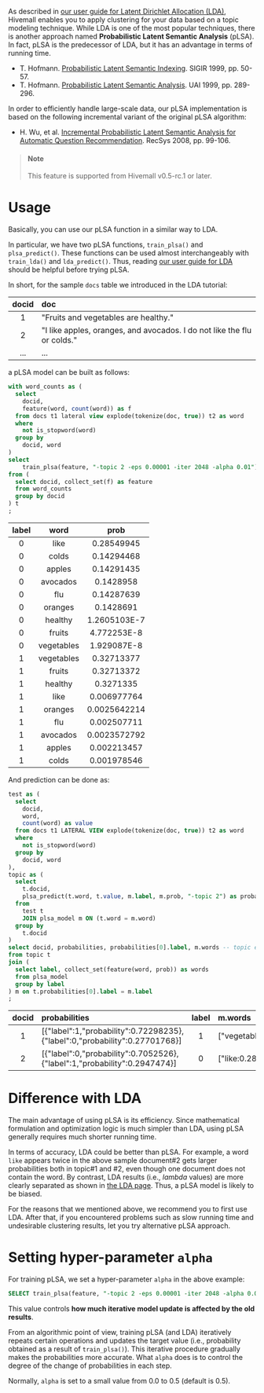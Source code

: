 <!--
  Licensed to the Apache Software Foundation (ASF) under one
  or more contributor license agreements.  See the NOTICE file
  distributed with this work for additional information
  regarding copyright ownership.  The ASF licenses this file
  to you under the Apache License, Version 2.0 (the
  "License"); you may not use this file except in compliance
  with the License.  You may obtain a copy of the License at

    http://www.apache.org/licenses/LICENSE-2.0

  Unless required by applicable law or agreed to in writing,
  software distributed under the License is distributed on an
  "AS IS" BASIS, WITHOUT WARRANTIES OR CONDITIONS OF ANY
  KIND, either express or implied.  See the License for the
  specific language governing permissions and limitations
  under the License.
-->

As described in [our user guide for Latent Dirichlet Allocation (LDA)](lda.md), Hivemall enables you to apply clustering for your data based on a topic modeling technique. While LDA is one of the most popular techniques, there is another approach named **Probabilistic Latent Semantic Analysis** (pLSA). In fact, pLSA is the predecessor of LDA, but it has an advantage in terms of running time.

- T. Hofmann. [Probabilistic Latent Semantic Indexing](http://dl.acm.org/citation.cfm?id=312649). SIGIR 1999, pp. 50-57.
- T. Hofmann. [Probabilistic Latent Semantic Analysis](http://www.iro.umontreal.ca/~nie/IFT6255/Hofmann-UAI99.pdf). UAI 1999, pp. 289-296.

In order to efficiently handle large-scale data, our pLSA implementation is based on the following incremental variant of the original pLSA algorithm:

- H. Wu, et al. [Incremental Probabilistic Latent Semantic Analysis for Automatic Question Recommendation](http://dl.acm.org/citation.cfm?id=1454026). RecSys 2008, pp. 99-106.

<!-- toc -->

> #### Note
> This feature is supported from Hivemall v0.5-rc.1 or later.

# Usage

Basically, you can use our pLSA function in a similar way to LDA.

In particular, we have two pLSA functions, `train_plsa()` and `plsa_predict()`. These functions can be used almost interchangeably with `train_lda()` and `lda_predict()`. Thus, reading [our user guide for LDA](lda.md) should be helpful before trying pLSA.

In short, for the sample `docs` table we introduced in the LDA tutorial:

| docid | doc  |
|:---:|:---|
| 1  | "Fruits and vegetables are healthy." |
|2 | "I like apples, oranges, and avocados. I do not like the flu or colds." |
| ... | ... |

a pLSA model can be built as follows:

```sql
with word_counts as (
  select
    docid,
    feature(word, count(word)) as f
  from docs t1 lateral view explode(tokenize(doc, true)) t2 as word
  where
    not is_stopword(word)
  group by
    docid, word
)
select
	train_plsa(feature, "-topic 2 -eps 0.00001 -iter 2048 -alpha 0.01") as (label, word, prob)
from (
  select docid, collect_set(f) as feature
  from word_counts
  group by docid
) t
;
```

|label |  word  |  prob|
|:---:|:---:|:---:|
|0|       like   | 0.28549945|
|0|       colds  | 0.14294468|
|0|       apples | 0.14291435|
|0|       avocados|        0.1428958|
|0|       flu    | 0.14287639|
|0|       oranges| 0.1428691|
|0|       healthy| 1.2605103E-7|
|0|       fruits | 4.772253E-8|
|0|       vegetables |     1.929087E-8|
|1|       vegetables  |    0.32713377|
|1|       fruits | 0.32713372|
|1|       healthy| 0.3271335|
|1|       like   | 0.006977764|
|1|       oranges| 0.0025642214|
|1|       flu    | 0.002507711|
|1|       avocados|        0.0023572792|
|1|       apples | 0.002213457|
|1|       colds  | 0.001978546|



And prediction can be done as:

```sql
test as (
  select
    docid,
    word,
    count(word) as value
  from docs t1 LATERAL VIEW explode(tokenize(doc, true)) t2 as word
  where
    not is_stopword(word)
  group by
    docid, word
),
topic as (
  select
    t.docid,
    plsa_predict(t.word, t.value, m.label, m.prob, "-topic 2") as probabilities
  from
    test t
    JOIN plsa_model m ON (t.word = m.word)
  group by
    t.docid
)
select docid, probabilities, probabilities[0].label, m.words -- topic each document should be assigned
from topic t
join (
  select label, collect_set(feature(word, prob)) as words
  from plsa_model
  group by label
) m on t.probabilities[0].label = m.label
;
```


|docid  | probabilities |  label |  m.words |
|:---:|:---|:---:|:---|
|1      | [{"label":1,"probability":0.72298235},{"label":0,"probability":0.27701768}]   |  1 |      ["vegetables:0.32713377","fruits:0.32713372","healthy:0.3271335","like:0.006977764","oranges:0.0025642214","flu:0.002507711","avocados:0.0023572792","apples:0.002213457","colds:0.001978546"]|
|2  |     [{"label":0,"probability":0.7052526},{"label":1,"probability":0.2947474}]     |  0     |  ["like:0.28549945","colds:0.14294468","apples:0.14291435","avocados:0.1428958","flu:0.14287639","oranges:0.1428691","healthy:1.2605103E-7","fruits:4.772253E-8","vegetables:1.929087E-8"]|

# Difference with LDA

The main advantage of using pLSA is its efficiency. Since mathematical formulation and optimization logic is much simpler than LDA, using pLSA generally requires much shorter running time.

In terms of accuracy, LDA could be better than pLSA. For example, a word `like` appears twice in the above sample document#2 gets larger probabilities both in topic#1 and #2, even though one document does not contain the word. By contrast, LDA results (i.e., *lambda* values) are more clearly separated as shown in [the LDA page](lda.md). Thus, a pLSA model is likely to be biased.

For the reasons that we mentioned above, we recommend you to first use LDA. After that, if you encountered problems such as slow running time and undesirable clustering results, let you try alternative pLSA approach.

# Setting hyper-parameter `alpha`

For training pLSA, we set a hyper-parameter `alpha` in the above example:

```sql
SELECT train_plsa(feature, "-topic 2 -eps 0.00001 -iter 2048 -alpha 0.01") 
```

This value controls **how much iterative model update is affected by the old results**.

From an algorithmic point of view, training pLSA (and LDA) iteratively repeats certain operations and updates the target value (i.e., probability obtained as a result of `train_plsa()`). This iterative procedure gradually makes the probabilities more accurate. What `alpha` does is to control the degree of the change of probabilities in each step.

Normally, `alpha` is set to a small value from 0.0 to 0.5 (default is 0.5).
